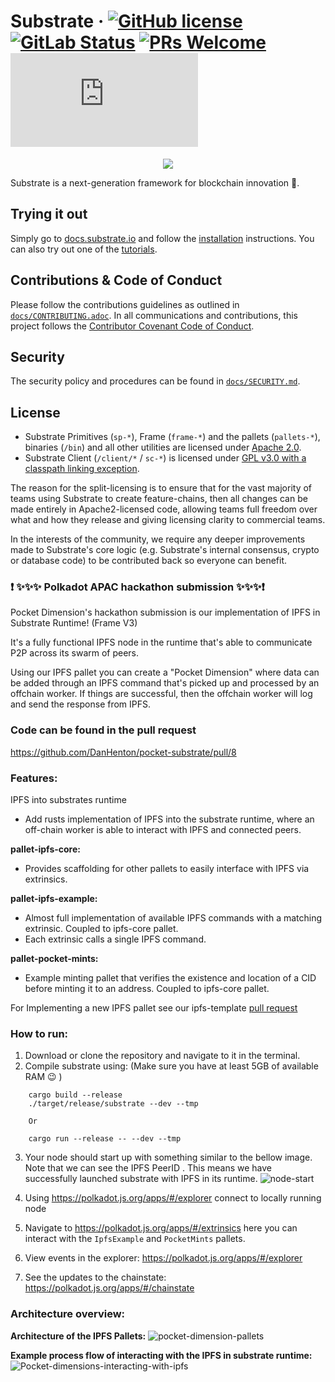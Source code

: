 # Substrate &middot; [![GitHub license](https://img.shields.io/badge/license-GPL3%2FApache2-blue)](#LICENSE) [![GitLab Status](https://gitlab.parity.io/parity/substrate/badges/master/pipeline.svg)](https://gitlab.parity.io/parity/substrate/pipelines) [![PRs Welcome](https://img.shields.io/badge/PRs-welcome-brightgreen.svg)](docs/CONTRIBUTING.adoc) [![Matrix](https://img.shields.io/matrix/substrate-technical:matrix.org)](https://matrix.to/#/#substrate-technical:matrix.org)

<p align="center">
  <img src="/docs/media/sub.gif">
</p>

Substrate is a next-generation framework for blockchain innovation 🚀.

## Trying it out

Simply go to [docs.substrate.io](https://docs.substrate.io) and follow the
[installation](https://docs.substrate.io/v3/getting-started/overview) instructions. You can
also try out one of the [tutorials](https://docs.substrate.io/tutorials/).

## Contributions & Code of Conduct

Please follow the contributions guidelines as outlined in [`docs/CONTRIBUTING.adoc`](docs/CONTRIBUTING.adoc). In all communications and contributions, this project follows the [Contributor Covenant Code of Conduct](docs/CODE_OF_CONDUCT.md).

## Security

The security policy and procedures can be found in [`docs/SECURITY.md`](docs/SECURITY.md).

## License

- Substrate Primitives (`sp-*`), Frame (`frame-*`) and the pallets (`pallets-*`), binaries (`/bin`) and all other utilities are licensed under [Apache 2.0](LICENSE-APACHE2).
- Substrate Client (`/client/*` / `sc-*`) is licensed under [GPL v3.0 with a classpath linking exception](LICENSE-GPL3).

The reason for the split-licensing is to ensure that for the vast majority of teams using Substrate to create feature-chains, then all changes can be made entirely in Apache2-licensed code, allowing teams full freedom over what and how they release and giving licensing clarity to commercial teams.

In the interests of the community, we require any deeper improvements made to Substrate's core logic (e.g. Substrate's internal consensus, crypto or database code) to be contributed back so everyone can benefit.

### ❗ ✨✨✨ Polkadot APAC hackathon submission ✨✨✨❗

Pocket Dimension's hackathon submission is our implementation of IPFS in Substrate Runtime! (Frame V3)

It's a fully functional IPFS node in the runtime that's able to communicate P2P across its swarm of peers.

Using our IPFS pallet you can create a "Pocket Dimension" where data can be added through an IPFS command that's picked up and processed by an offchain worker. If things are successful, then the offchain worker will log and send the response from IPFS.

### Code can be found in the pull request 
https://github.com/DanHenton/pocket-substrate/pull/8

### Features:
IPFS into substrates runtime
- Add rusts implementation of IPFS into the substrate runtime, where an off-chain worker is able to interact with IPFS and connected peers.

**pallet-ipfs-core:**
- Provides scaffolding for other pallets to easily interface with IPFS via extrinsics.

**pallet-ipfs-example:**
- Almost full implementation of available IPFS commands with a matching extrinsic. Coupled to ipfs-core pallet.
- Each extrinsic calls a single IPFS command.

**pallet-pocket-mints:**
- Example minting pallet that verifies the existence and location of a CID before minting it to an address. Coupled to ipfs-core pallet.

For Implementing a new IPFS pallet see our ipfs-template [pull request](https://github.com/DanHenton/pocket-substrate/pull/10)

### How to run:
1) Download or clone the repository and navigate to it in the terminal.
2) Compile substrate using: (Make sure you have at least 5GB of available RAM :wink: )
```
    cargo build --release
    ./target/release/substrate --dev --tmp
    
    Or 
    
    cargo run --release -- --dev --tmp
```
3) Your node should start up with something similar to the bellow image. Note that we can see the IPFS PeerID . This means we have successfully launched substrate with IPFS in its runtime. ![node-start](https://user-images.githubusercontent.com/7565646/145338654-58595d55-bbcd-4882-95e7-b83751ee00f8.png)


4) Using https://polkadot.js.org/apps/#/explorer connect to locally running node
5) Navigate to https://polkadot.js.org/apps/#/extrinsics here you can interact with the `IpfsExample` and `PocketMints` pallets.
6) View events in the explorer:  https://polkadot.js.org/apps/#/explorer
7) See the updates to the chainstate:  https://polkadot.js.org/apps/#/chainstate

### Architecture overview:

**Architecture of the IPFS Pallets:**
![pocket-dimension-pallets](https://user-images.githubusercontent.com/7565646/145331139-eb6a1254-7bd0-4595-916f-f279ec81b5e2.png)

**Example process flow of interacting with the IPFS in substrate runtime:**
![Pocket-dimensions-interacting-with-ipfs](https://user-images.githubusercontent.com/7565646/145332202-fb829876-4b1f-44f0-8d06-d0878bd8cd53.png)

 
